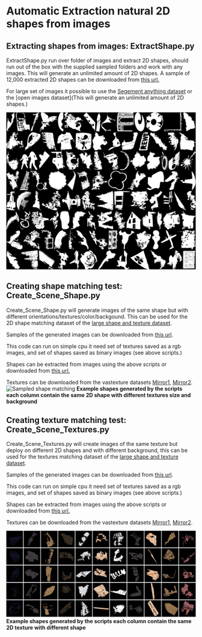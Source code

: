 # Automatic Extraction natural 2D shapes from images 

## Extracting shapes from images: ExtractShape.py

ExtractShape.py run over folder of images and extract 2D shapes, should run out of the box with the supplied sampled folders and work with any images.
This will generate an unlimited amount of 2D shapes. 
A sample of 12,000 extracted 2D shapes can be downloaded from [this url.](https://drive.google.com/file/d/1Mb6aYvcwqRGdydCY7AFdvs1zwR8JpOwQ/view?usp=drive_link)  

For large set of images it possible to use the [Segement anything dataset](https://segment-anything.com/dataset/index.html) or the [open images  dataset](This will generate an unlimited amount of 2D shapes.) 

![Sampled extracted shapes](shapes.jpg)

## Creating shape matching test: Create_Scene_Shape.py

Create_Scene_Shape.py will generate images of the same shape but with different orientations/textures/color/backgound. 
This can be used for the 2D shape matching dataset of the [large shape and texture dataset](https://arxiv.org/pdf/2503.23062).

Samples of the generated images can be downloaded from [this url](https://icedrive.net/s/tDNwSabRZfAbx8yiXxb15xag529v).

This code can run on simple cpu it need set of textures saved as a rgb images, and set of shapes saved as binary images (see above scripts.)

Shapes can be extracted from images using the above scripts or downloaded from [this url.]([https://icedrive.net/s/gTbNa4BaCRGAijRBvW4AVihZ8y8h])  


Textures can be downloaded from the vastexture datasets [Mirror1](https://sites.google.com/view/infinitexture/home),  [Mirror2](https://zenodo.org/records/12629301).
![Sampled shape matching](Example_2D_shapes.jpg)
**Example shapes generated by the scripts each column contain the same 2D shape with different textures size and background**



## Creating texture matching test: Create_Scene_Textures.py

Create_Scene_Textures.py will create images of the same texture but deploy on different 2D shapes and with different background, this can be used for the textures matching dataset of the [large shape and texture dataset](https://arxiv.org/pdf/2503.23062). 


Samples of the generated images can be downloaded from [this url](https://icedrive.net/s/tDNwSabRZfAbx8yiXxb15xag529v).

This code can run on simple cpu it need set of textures saved as a rgb images, and set of shapes saved as binary images (see above scripts.)

Shapes can be extracted from images using the above scripts or downloaded from [this url.](https://drive.google.com/file/d/1Mb6aYvcwqRGdydCY7AFdvs1zwR8JpOwQ/view?usp=drive_link)  

Textures can be downloaded from the vastexture datasets [Mirror1](https://sites.google.com/view/infinitexture/home),  [Mirror2](https://zenodo.org/records/12629301).

![Sampled texture matching](Examples_2D_textures.jpg)
**Example shapes generated by the scripts each column contain the same 2D texture with different shape**

